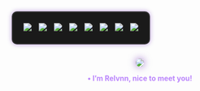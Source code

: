 <!-- Pokémon Row: Ghost Theme -->
<p align="center" style="background-color:#1a1a1a; border:2px solid #333; padding:16px; border-radius:10px; box-shadow:0 0 10px rgba(85,0,170,0.4); display:inline-block;">
  <a href="https://pokemondb.net/pokedex/banette"><img src="https://img.pokemondb.net/sprites/black-white/anim/normal/banette.gif" style="margin:5px;"></a>
  <a href="https://pokemondb.net/pokedex/shuppet"><img src="https://img.pokemondb.net/sprites/black-white/anim/normal/shuppet.gif" style="margin:5px;"></a>
  <a href="https://pokemondb.net/pokedex/gastly"><img src="https://img.pokemondb.net/sprites/black-white/anim/normal/gastly.gif" style="margin:5px;"></a>
  <a href="https://pokemondb.net/pokedex/froslass"><img src="https://img.pokemondb.net/sprites/black-white/anim/normal/froslass.gif" style="margin:5px;"></a>
  <a href="https://pokemondb.net/pokedex/mismagius"><img src="https://img.pokemondb.net/sprites/black-white/anim/normal/mismagius.gif" style="margin:5px;"></a>
  <a href="https://pokemondb.net/pokedex/misdreavus"><img src="https://img.pokemondb.net/sprites/black-white/anim/normal/misdreavus.gif" style="margin:5px;"></a>
  <a href="https://pokemondb.net/pokedex/chandelure"><img src="https://img.pokemondb.net/sprites/black-white/anim/normal/chandelure.gif" style="margin:5px;"></a>
  <a href="https://pokemondb.net/pokedex/trevenant"><img src="https://img.pokemondb.net/sprites/black-white/anim/normal/trevenant.gif" style="margin:5px;"></a>
</p>

<!-- Banner Image -->
<p align="center">
  <img src="https://i.ibb.co/FbMfrPgJ/1207004.png" style="max-width:100%; border-radius:10px; box-shadow:0 0 15px rgba(85,0,170,0.6);">
</p>

<!-- Intro Text -->
<p align="center">
  <strong style="color:#bb86fc;">• I’m Relvnn, nice to meet you!</strong>
</p>
